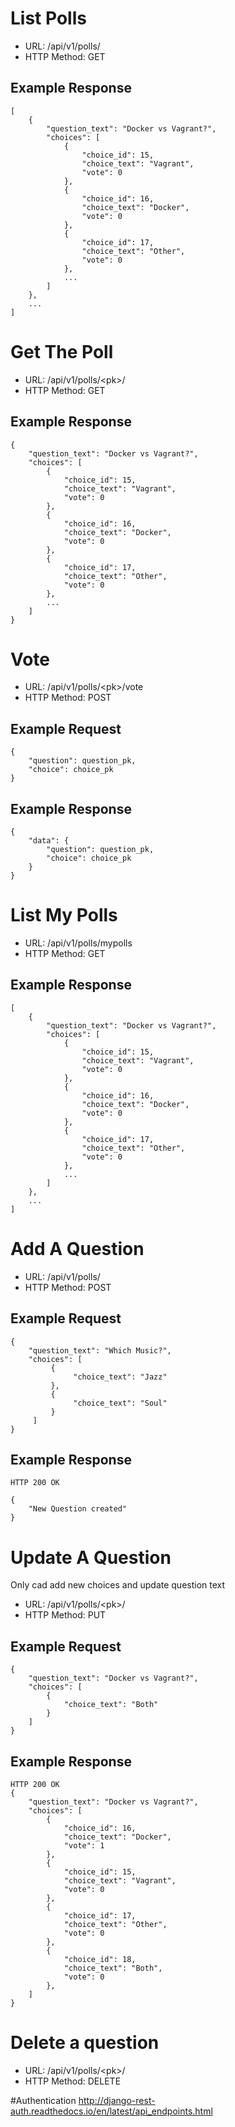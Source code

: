 # List Polls

 * URL: /api/v1/polls/
 * HTTP Method: GET
 
## Example Response

    [
	    {
	        "question_text": "Docker vs Vagrant?",
	        "choices": [
	            {
	                "choice_id": 15,
	                "choice_text": "Vagrant",
	                "vote": 0
	            },
	            {
	                "choice_id": 16,
	                "choice_text": "Docker",
	                "vote": 0
	            },
	            {
	                "choice_id": 17,
	                "choice_text": "Other",
	                "vote": 0
	            },
	            ...
	        ]
	    },  
	    ...
	]

# Get The Poll

 * URL: /api/v1/polls/\<pk\>/
 * HTTP Method: GET
 
## Example Response

    {
	    "question_text": "Docker vs Vagrant?",
	    "choices": [
	        {
	            "choice_id": 15,
	            "choice_text": "Vagrant",
	            "vote": 0
	        },
	        {
	            "choice_id": 16,
	            "choice_text": "Docker",
	            "vote": 0
	        },
	        {
	            "choice_id": 17,
	            "choice_text": "Other",
	            "vote": 0
	        },
	        ...
	    ]
	}
    
# Vote

 * URL: /api/v1/polls/\<pk\>/vote
 * HTTP Method: POST
 
## Example Request

    {
	    "question": question_pk,
	    "choice": choice_pk
	}
    
## Example Response

    {
	    "data": {
	        "question": question_pk,
	        "choice": choice_pk
	    }
	}
	

# List My Polls

 * URL: /api/v1/polls/mypolls
 * HTTP Method: GET
 
## Example Response

    [
	    {
	        "question_text": "Docker vs Vagrant?",
	        "choices": [
	            {
	                "choice_id": 15,
	                "choice_text": "Vagrant",
	                "vote": 0
	            },
	            {
	                "choice_id": 16,
	                "choice_text": "Docker",
	                "vote": 0
	            },
	            {
	                "choice_id": 17,
	                "choice_text": "Other",
	                "vote": 0
	            },
	            ...
	        ]
	    },  
	    ...
	]

# Add A Question

 * URL: /api/v1/polls/
 * HTTP Method: POST

## Example Request

	{
	    "question_text": "Which Music?",
	    "choices": [
	         {
	              "choice_text": "Jazz"
	         },
	         {
	              "choice_text": "Soul"
	         }
	     ]
	}
	
## Example Response
	HTTP 200 OK
	
	{
		"New Question created"
	}
    
# Update A Question

Only cad add new choices and update question text

 * URL: /api/v1/polls/\<pk\>/
 * HTTP Method: PUT
 
## Example Request

    {
	    "question_text": "Docker vs Vagrant?",
	    "choices": [
	        {
	            "choice_text": "Both"
	        }
	    ]
	}
    
## Example Response

    HTTP 200 OK
    {
	    "question_text": "Docker vs Vagrant?",
	    "choices": [
	        {
	            "choice_id": 16,
	            "choice_text": "Docker",
	            "vote": 1
	        },
	        {
	            "choice_id": 15,
	            "choice_text": "Vagrant",
	            "vote": 0
	        },
	        {
	            "choice_id": 17,
	            "choice_text": "Other",
	            "vote": 0
	        },
			{
	            "choice_id": 18,
	            "choice_text": "Both",
	            "vote": 0
	        },
	    ]
	}

# Delete a question

 * URL: /api/v1/polls/\<pk\>/
 * HTTP Method: DELETE
 
#Authentication
http://django-rest-auth.readthedocs.io/en/latest/api_endpoints.html

